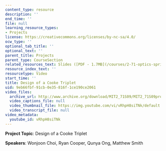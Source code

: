 ```yaml
---
content_type: resource
description: ''
end_time: ''
file: null
learning_resource_types:
- Projects
license: https://creativecommons.org/licenses/by-nc-sa/4.0/
ocw_type: ''
optional_tab_title: ''
optional_text: ''
parent_title: Projects
parent_type: CourseSection
related_resources_text: Slides ([PDF - 1.7MB](/courses/2-71-optics-spring-2009/resources/mit2_71s09_sw06))
resource_index_text: ''
resourcetype: Video
start_time: ''
title: Design of a Cooke Triplet
uid: 9eb66fbf-91cb-0e35-816f-1ce190ce2061
video_files:
  archive_url: http://www.archive.org/download/MIT2_71S09/MIT2_71S09proj6_300k.mp4
  video_captions_file: null
  video_thumbnail_file: https://img.youtube.com/vi/vRhpH8siTNk/default.jpg
  video_transcript_file: null
video_metadata:
  youtube_id: vRhpH8siTNk
---
```


**Project Topic**: Design of a Cooke Triplet

**Speakers**: Wonjoon Choi, Ryan Cooper, Qunya Ong, Matthew Smith

